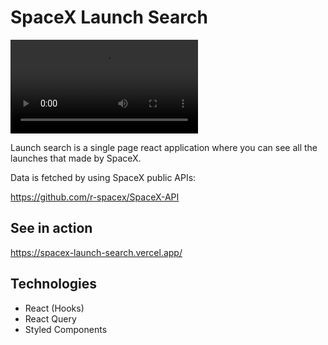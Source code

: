 # SpaceX Launch Search

![](./images/preview.mov)

Launch search is a single page react application where you can see all the launches that made by SpaceX.

Data is fetched by using SpaceX public APIs:

https://github.com/r-spacex/SpaceX-API

## See in action

https://spacex-launch-search.vercel.app/

## Technologies

- React (Hooks)
- React Query
- Styled Components
